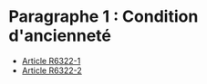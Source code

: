 # Paragraphe 1 : Condition d'ancienneté

* [Article R6322-1](./LEGIARTI000018523268.md)
* [Article R6322-2](./LEGIARTI000018523266.md)
